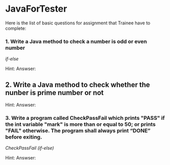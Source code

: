 # JavaForTester

Here is the list of basic questions for assignment that Trainee have to complete:

### 1. Write a Java method to check a number is odd or even number
 _if-else_

Hint: 
Answser: 

## 2. Write a Java method to check whether the nunber is prime number or not
Hint:
Answser:

### 3. Write a program called CheckPassFail which prints "PASS" if the int variable "mark" is more than or equal to 50; or prints "FAIL" otherwise. The program shall always print “DONE” before exiting. 

_CheckPassFail (if-else)_ 

Hint:
Answser:
